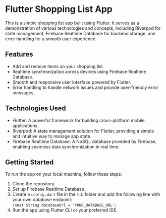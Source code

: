 # Flutter Shopping List App

This is a simple shopping list app built using Flutter. It serves as a demonstration of various technologies and concepts, including Riverpod for state management, Firebase Realtime Database for backend storage, and error handling for a smooth user experience.

## Features

- Add and remove items on your shopping list.
- Realtime synchronization across devices using Firebase Realtime Database.
- Smooth and responsive user interface powered by Flutter.
- Error handling to handle network issues and provide user-friendly error messages.

## Technologies Used

- Flutter: A powerful framework for building cross-platform mobile applications.
- Riverpod: A state management solution for Flutter, providing a simple and intuitive way to manage app state.
- Firebase Realtime Database: A NoSQL database provided by Firebase, enabling seamless data synchronization in real time.

## Getting Started

To run the app on your local machine, follow these steps:

1. Clone the repository.
2. Set up Firebase Realtime Database.
3. Create a ```config.dart``` file in the ```lib``` folder and add the following line with your own database endpoint:  
   ```const String databaseUrl = 'YOUR_DATABASE_URL'; ```
4. Run the app using Flutter CLI or your preferred IDE.